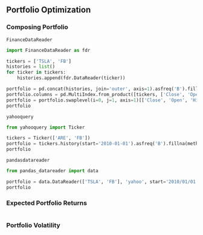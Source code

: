 ## Portfolio Optimization
### Composing Portfolio
`FinanceDataReader`
```python
import FinanceDataReader as fdr

tickers = ['TSLA', 'FB']
histories = list()
for ticker in tickers:
    histories.append(fdr.DataReader(ticker))

portfolio = pd.concat(histories, join='outer', axis=1).asfreq('B').fillna(method='bfill')
portfolio.columns = pd.MultiIndex.from_product([tickers, ['Close', 'Open', 'High', 'Low', 'Volume', 'Change']])
portfolio = portfolio.swaplevel(i=0, j=1, axis=1)[['Close', 'Open', 'High', 'Low', 'Volume', 'Change']]
portfolio
```

`yahooquery`
```python
from yahooquery import Ticker

tickers = Ticker(['ARE', 'FB'])
portfolio = tickers.history(start='2010-01-01').asfreq('B').fillna(method='bfill')
portfolio
```

`pandasdatareader`
```python
from pandas_datareader import data

portfolio = data.DataReader(['TSLA', 'FB'], 'yahoo', start='2010/01/01', end='2019/12/31').asfreq('B').fillna(method='bfill')
portfolio
```

### Expected Portfolio Returns
```python
```

### Portfolio Volatility
```python
```

